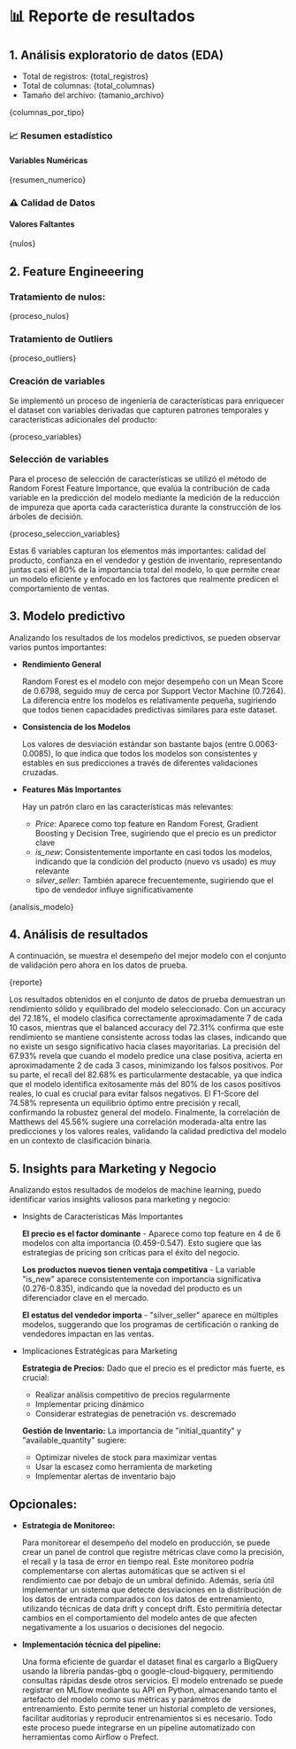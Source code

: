 # 📊 Reporte de resultados

## 1. Análisis exploratorio de datos (EDA)
- Total de registros: {total_registros}
- Total de columnas: {total_columnas}
- Tamaño del archivo: {tamanio_archivo}

{columnas_por_tipo}

### 📈 Resumen estadístico

#### Variables Numéricas

{resumen_numerico}

### ⚠️ Calidad de Datos

#### Valores Faltantes

{nulos}

## 2. Feature Engineeering

### Tratamiento de nulos: 

{proceso_nulos}

### Tratamiento de Outliers

{proceso_outliers}

### Creación de variables

Se implementó un proceso de ingeniería de características para enriquecer el dataset con variables derivadas que capturen patrones temporales y características adicionales del producto:

{proceso_variables}

### Selección de variables

Para el proceso de selección de características se utilizó el método de Random Forest Feature Importance, que evalúa la contribución de cada variable en la predicción del modelo mediante la medición de la reducción de impureza que aporta cada característica durante la construcción de los árboles de decisión.

{proceso_seleccion_variables}

Estas 6 variables capturan los elementos más importantes: calidad del producto, confianza en el vendedor y gestión de inventario, representando juntas casi el 80% de la importancia total del modelo, lo que permite crear un modelo eficiente y enfocado en los factores que realmente predicen el comportamiento de ventas.

## 3. Modelo predictivo

Analizando los resultados de los modelos predictivos, se pueden observar varios puntos importantes:
- **Rendimiento General**
  
  Random Forest es el modelo con mejor desempeño con un Mean Score de 0.6798, seguido muy de cerca por Support Vector Machine (0.7264). La diferencia entre los modelos es relativamente pequeña, sugiriendo que todos tienen capacidades predictivas similares para este dataset.

- **Consistencia de los Modelos**

    Los valores de desviación estándar son bastante bajos (entre 0.0063-0.0085), lo que indica que todos los modelos son consistentes y estables en sus predicciones a través de diferentes validaciones cruzadas.

- **Features Más Importantes**
  
  Hay un patrón claro en las características más relevantes:

    - *Price*: Aparece como top feature en Random Forest, Gradient Boosting y Decision Tree, sugiriendo que el precio es un predictor clave
    - *is_new*: Consistentemente importante en casi todos los modelos, indicando que la condición del producto (nuevo vs usado) es muy relevante
    - *silver_seller*: También aparece frecuentemente, sugiriendo que el tipo de vendedor influye significativamente

{analisis_modelo}

## 4. Análisis de resultados

A continuación, se muestra el desempeño del mejor modelo con el conjunto de validación pero ahora en los datos de prueba.

{reporte}

Los resultados obtenidos en el conjunto de datos de prueba demuestran un rendimiento sólido y equilibrado del modelo seleccionado. Con un accuracy del 72.18%, el modelo clasifica correctamente aproximadamente 7 de cada 10 casos, mientras que el balanced accuracy del 72.31% confirma que este rendimiento se mantiene consistente across todas las clases, indicando que no existe un sesgo significativo hacia clases mayoritarias. La precisión del 67.93% revela que cuando el modelo predice una clase positiva, acierta en aproximadamente 2 de cada 3 casos, minimizando los falsos positivos. Por su parte, el recall del 82.68% es particularmente destacable, ya que indica que el modelo identifica exitosamente más del 80% de los casos positivos reales, lo cual es crucial para evitar falsos negativos. El F1-Score del 74.58% representa un equilibrio óptimo entre precisión y recall, confirmando la robustez general del modelo. Finalmente, la correlación de Matthews del 45.56% sugiere una correlación moderada-alta entre las predicciones y los valores reales, validando la calidad predictiva del modelo en un contexto de clasificación binaria.


## 5. Insights para Marketing y Negocio

Analizando estos resultados de modelos de machine learning, puedo identificar varios insights valiosos para marketing y negocio:

- Insights de Características Más Importantes

    **El precio es el factor dominante** - Aparece como top feature en 4 de 6 modelos con alta importancia (0.459-0.547). Esto sugiere que las estrategias de pricing son críticas para el éxito del negocio.

    **Los productos nuevos tienen ventaja competitiva** - La variable "is_new" aparece consistentemente con importancia significativa (0.276-0.835), indicando que la novedad del producto es un diferenciador clave en el mercado.

    **El estatus del vendedor importa** - "silver_seller" aparece en múltiples modelos, suggerando que los programas de certificación o ranking de vendedores impactan en las ventas.

- Implicaciones Estratégicas para Marketing
  
    **Estrategia de Precios:** Dado que el precio es el predictor más fuerte, es crucial:
    - Realizar análisis competitivo de precios regularmente
    - Implementar pricing dinámico
    - Considerar estrategias de penetración vs. descremado

    **Gestión de Inventario:** La importancia de "initial_quantity" y "available_quantity" sugiere:
    - Optimizar niveles de stock para maximizar ventas
    - Usar la escasez como herramienta de marketing
    - Implementar alertas de inventario bajo

## Opcionales:
- **Estrategia de Monitoreo:**
  
  Para monitorear el desempeño del modelo en producción, se puede crear un panel de control que registre métricas clave como la precisión, el recall y la tasa de error en tiempo real. Este monitoreo podría complementarse con alertas automáticas que se activen si el rendimiento cae por debajo de un umbral definido. Además, sería útil implementar un sistema que detecte desviaciones en la distribución de los datos de entrada comparados con los datos de entrenamiento, utilizando técnicas de data drift y concept drift. Esto permitiría detectar cambios en el comportamiento del modelo antes de que afecten negativamente a los usuarios o decisiones del negocio.

- **Implementación técnica del pipeline:**

    Una forma eficiente de guardar el dataset final es cargarlo a BigQuery usando la librería pandas-gbq o google-cloud-bigquery, permitiendo consultas rápidas desde otros servicios. El modelo entrenado se puede registrar en MLflow mediante su API en Python, almacenando tanto el artefacto del modelo como sus métricas y parámetros de entrenamiento. Esto permite tener un historial completo de versiones, facilitar auditorías y reproducir entrenamientos si es necesario. Todo este proceso puede integrarse en un pipeline automatizado con herramientas como Airflow o Prefect.